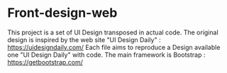 # Front-design-web
This project is a set of UI Design transposed in actual code. 
The original design is inspired by the web site "UI Design Daily" : https://uidesigndaily.com/ 
Each file aims to reproduce a Design available one "UI Design Daily" with code. 
The main framework is Bootstrap : https://getbootstrap.com/ 
